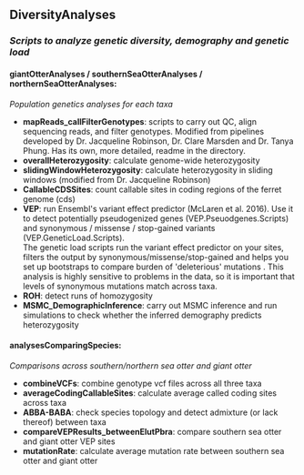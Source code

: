 ## DiversityAnalyses
### *Scripts to analyze genetic diversity, demography and genetic load*

#### giantOtterAnalyses / southernSeaOtterAnalyses / northernSeaOtterAnalyses:
*Population genetics analyses for each taxa*
- **mapReads_callFilterGenotypes**: scripts
to carry out QC, align sequencing reads, and filter genotypes.
Modified from pipelines developed by Dr. Jacqueline Robinson, 
Dr. Clare Marsden and Dr. Tanya Phung. Has its own, more detailed, readme in the directory.
- **overallHeterozygosity**: calculate genome-wide heterozygosity
- **slidingWindowHeterozygosity**: calculate heterozygosity in sliding windows 
(modified from Dr. Jacqueline Robinson)
- **CallableCDSSites**: count callable sites in coding regions of the ferret genome (cds)
- **VEP**: run Ensembl's variant effect predictor (McLaren et al. 2016). 
Use it to detect potentially pseudogenized genes (VEP.Pseuodgenes.Scripts)
and synonymous / missense / stop-gained variants (VEP.GeneticLoad.Scripts).  
The genetic load scripts run the variant effect predictor on your sites, 
filters the output by synonymous/missense/stop-gained 
and helps you set up bootstraps to compare burden of 'deleterious' mutations . 
This analysis is highly sensitive to problems in the data, so it is important that levels 
of synonymous mutations match across taxa.
- **ROH**: detect runs of homozygosity 
- **MSMC_DemographicInference**: carry out MSMC inference and run simulations
to check whether the inferred demography predicts heterozygosity

#### analysesComparingSpecies:
*Comparisons across southern/northern sea otter and giant otter*
- **combineVCFs**: combine genotype vcf files across all three taxa
- **averageCodingCallableSites**: calculate average called coding sites across taxa
- **ABBA-BABA**: check species topology and detect admixture (or lack thereof) between taxa
- **compareVEPResults_betweenElutPbra**: compare southern sea otter and giant otter VEP sites
- **mutationRate**: calculate average mutation rate between southern sea otter and giant otter
